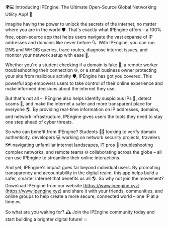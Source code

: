 🌍💻 Introducing IPEngine: The Ultimate Open-Source Global Networking Utility App! 🚀

Imagine having the power to unlock the secrets of the internet, no matter where you are in the world 🛡️. That's exactly what IPEngine offers – a 100% free, open-source app that helps users navigate the vast expanse of IP addresses and domains like never before 🔍. With IPEngine, you can run DNS and WHOIS queries, trace routes, diagnose internet issues, and monitor your network setup with ease 📡.

Whether you're a student checking if a domain is fake 👀, a remote worker troubleshooting their connection 🌐, or a small business owner protecting your site from malicious activity 🛡️, IPEngine has got you covered. This powerful app empowers users to take control of their online experience and make informed decisions about the internet they use.

But that's not all – IPEngine also helps identify suspicious IPs 👀, detect scams 💸, and make the internet a safer and more transparent place for everyone 🌎. By providing real-time information on IP addresses, domains, and network infrastructure, IPEngine gives users the tools they need to stay one step ahead of cyber threats.

So who can benefit from IPEngine? Students 👩‍🎓 looking to verify domain authenticity, developers 💻 working on network security projects, travelers 🗺️ navigating unfamiliar internet landscapes, IT pros 🔧 troubleshooting complex networks, and remote teams 🌐 collaborating across the globe – all can use IPEngine to streamline their online interactions.

And yet, IPEngine's impact goes far beyond individual users. By promoting transparency and accountability in the digital realm, this app helps build a safer, smarter internet that benefits us all 🌎. So why not join the movement? Download IPEngine from our website [https://www.ipengine.xyz](https://www.ipengine.xyz) and share it with your friends, communities, and online groups to help create a more secure, connected world – one IP at a time 🔜.

So what are you waiting for? 🕰️ Join the IPEngine community today and start building a brighter digital future! 💥